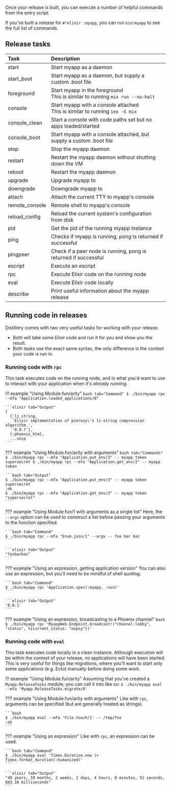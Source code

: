Once your release is built, you can execute a number of helpful commands from the entry script.

If you've built a release for `#!elixir :myapp`, you can run `bin/myapp` to see the full list of commands.

## Release tasks

| Task                | Description                                                                     |
|:--------------------|:--------------------------------------------------------------------------------|
| start               | Start myapp as a daemon                                                         |
| start_boot <file>   | Start myapp as a daemon, but supply a custom .boot file                         |
| foreground          | Start myapp in the foreground<br>This is similar to running `mix run --no-halt` |
| console             | Start myapp with a console attached<br>This is similar to running `iex -S mix`  |
| console_clean       | Start a console with code paths set but no apps loaded/started                  |
| console_boot <file> | Start myapp with a console attached, but supply a custom .boot file             |
| stop                | Stop the myapp daemon                                                           |
| restart             | Restart the myapp daemon without shutting down the VM                           |
| reboot              | Restart the myapp daemon                                                        |
| upgrade <version>   | Upgrade myapp to <version>                                                      |
| downgrade <version> | Downgrade myapp to <version>                                                    |
| attach              | Attach the current TTY to myapp's console                                       |
| remote_console      | Remote shell to myapp's console                                                 |
| reload_config       | Reload the current system's configuration from disk                             |
| pid                 | Get the pid of the running myapp instance                                       |
| ping                | Checks if myapp is running, pong is returned if successful                      |
| pingpeer <peer>     | Check if a peer node is running, pong is returned if successful                 |
| escript             | Execute an escript                                                              |
| rpc                 | Execute Elixir code on the running node                                         |
| eval                | Execute Elixir code locally                                                     |
| describe            | Print useful information about the myapp release                                |

## Running code in releases

Distillery comes with two very useful tasks for working with your release.

* Both will take some Elixir code and run it for you and show you the result.
* Both tasks use the exact same syntax, the only difference is the context your code is run in.

### Running code with `rpc`

This task executes code on the running node, and is what you'd want to use to interact with your application when _it's already running_.

!!! example "Using Module.fun/arity"
    ```bash tab="Command"
    $ ./bin/myapp rpc --mfa "Application.loaded_applications/0"
    ```

    ```elixir tab="Output"
    [
      {:lz_string,
       'Elixir implementation of pieroxy\'s lz-string compression algorithm.',
       '0.0.7'},
      {:phoenix_html,
      ...snip
    ```

??? example "Using Module.fun/arity with arguments"
    ```bash tab="Commands"
    $ ./bin/myapp rpc --mfa "Application.put_env/3" -- myapp token supersecret
    $ ./bin/myapp rpc --mfa "Application.get_env/2" -- myapp token
    ```

    ```bash tab="Output"
    $ ./bin/myapp rpc --mfa "Application.put_env/3" -- myapp token supersecret
    :ok
    $ ./bin/myapp rpc --mfa "Application.get_env/2" -- myapp token
    "supersecret"
    ```

??? example "Using Module.fun/1 with arguments as a single list"
    Here, the `--argv` option can be used to construct a list before passing your arguments to the function specified.

    ```bash tab="Command"
    $ ./bin/myapp rpc --mfa "Enum.join/1" --argv -- foo bar baz
    ```

    ```elixir tab="Output"
    "foobarbaz"
    ```

??? example "Using an expression, getting application version"
    You can also use an expression, but you'll need to be mindful of shell quoting.

    ```bash tab="Command"
    $ ./bin/myapp rpc 'Application.spec(:myapp, :vsn)'
    ```

    ```elixir tab="Output"
    '0.0.1'
    ```

??? example "Using an expression, broadcasting to a Phoenix channel"
    ```bash
    $ ./bin/myapp rpc 'MyappWeb.Endpoint.broadcast!("channel:lobby", "status", %{current_status: "oopsy"})'
    ```

### Running code with `eval`

This task executes code locally in a clean instance. Although execution will be within the context of your release, no applications will have been started. This is very useful for things like migrations, where you'll want to start only some applications (e.g. Ecto) manually before doing some work.

!!! example "Using Module.fun/arity"
    Assuming that you've created a `Myapp.ReleaseTasks` module, you can call it into like so:
    ```
    $ ./bin/myapp eval --mfa 'Myapp.ReleaseTasks.migrate/0'
    ```

??? example "Using Module.fun/arity with arguments"
    Like with `rpc`, arguments can be specified (but are generally treated as strings).

    ```bash
    $ ./bin/myapp eval --mfa 'File.touch/1' -- /tmp/foo
    :ok
    ```

??? example "Using an expression"
    Like with `rpc`, an expression can be used.

    ```bash tab="Command"
    $ ./bin/myapp eval 'Timex.Duration.now |> Timex.format_duration(:humanized)'
    ```

    ```elixir tab="Output"
    "48 years, 10 months, 2 weeks, 2 days, 4 hours, 8 minutes, 52 seconds, 883.16 milliseconds"
    ```
